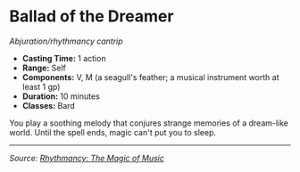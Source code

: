 # Ballad of the Dreamer

_Abjuration/rhythmancy cantrip_

- **Casting Time:** 1 action
- **Range:** Self
- **Components:** V, M (a seagull's feather; a musical instrument worth at least 1 gp)
- **Duration:** 10 minutes
- **Classes:** Bard

You play a soothing melody that conjures strange memories of a dream-like world. Until the spell ends, magic can't put you to sleep.

---

_Source: [Rhythmancy: The Magic of Music](https://github.com/mpanighetti/dnd5e-rhythmancy)_
